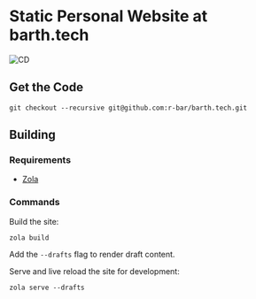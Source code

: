 # Static Personal Website at barth.tech
![CD](https://github.com/r-bar/barth.tech/workflows/CD/badge.svg)

## Get the Code
```
git checkout --recursive git@github.com:r-bar/barth.tech.git
```

## Building
### Requirements
* [Zola](https://github.com/getzola/zola)

### Commands

Build the site:
```
zola build
```

Add the `--drafts` flag to render draft content.

Serve and live reload the site for development:
```
zola serve --drafts
```
